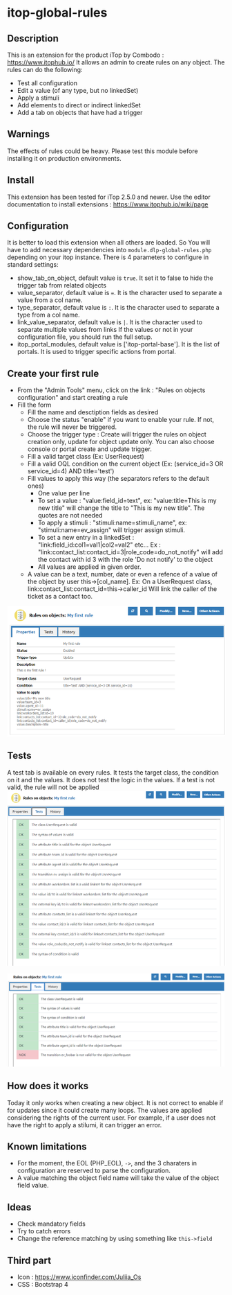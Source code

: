 # itop-global-rules

## Description
This is an extension for the product iTop by Combodo : https://www.itophub.io/
It allows an admin to create rules on any object.
The rules can do the following:
- Test all configuration
- Edit a value (of any type, but no linkedSet)
- Apply a stimuli
- Add elements to direct or indirect linkedSet
- Add a tab on objects that have had a trigger

## Warnings
The effects of rules could be heavy. Please test this module before installing it on production environments.

## Install
This extension has been tested for iTop 2.5.0 and newer.
Use the editor documentation to install extensions : https://www.itophub.io/wiki/page

## Configuration
It is better to load this extension when all others are loaded. So You will have to add necessary dependencies into `module.dlp-global-rules.php` depending on your itop instance.
There is 4 parameters to configure in standard settings:
* show_tab_on_object, default value is `true`. It set it to false to hide the trigger tab from related objects
* value_separator, default value is `=`. It is the character used to separate a value from a col name.
* type_separator, default value is `:`. It is the character used to separate a type from a col name.
* link_value_separator, default value is `|`. It is the character used to separate multiple values from links
If the values or not in your configuration file, you should run the full setup.
* itop_portal_modules, default value is ['itop-portal-base']. It is the list of portals. It is used to trigger specific actions from portal.

## Create your first rule
* From the "Admin Tools" menu, click on the link : "Rules on objects configuration" and start creating a rule
* Fill the form
    * Fill the name and desctiption fields as desired
    * Choose the status "enable" if you want to enable your rule. If not, the rule will never be triggered.
    * Choose the trigger type : Create will trigger the rules on object creation only, update for object update only. You can also choose console or portal create and update trigger.
    * Fill a valid target class (Ex: UserRequest)
    * Fill a valid OQL condition on the current object (Ex: (service_id=3 OR service_id=4) AND title='test')
    * Fill values to apply this way (the separators refers to the default ones)
        * One value per line
        * To set a value : "value:field_id=text", ex: "value:title=This is my new title" will change the title to "This is my new title". The quotes are not needed
        * To apply a stimuli : "stimuli:name=stimuli_name", ex: "stimuli:name=ev_assign" will trigger assign stimuli.
        * To set a new entry in a linkedSet : "link:field_id:col1=val1|col2=val2" etc... Ex : "link:contact_list:contact_id=3|role_code=do_not_notify" will add the contact with id 3 with the role 'Do not notify' to the object
        * All values are applied in given order.
    * A value can be a text, number, date or even a refence of a value of the object by user this->[col_name]. Ex: On a UserRequest class, link:contact_list:contact_id=this->caller_id Will link the caller of the ticket as a contact too.
        
![Create](readme/imgs/create.png?raw=true "Create")

## Tests
A test tab is available on every rules. It tests the target class, the condition on it and the values. It does not test the logic in the values.
If a test is not valid, the rule will not be applied
![Test OK](readme/imgs/test.png?raw=true "Test OK") 

![Test NOK](readme/imgs/test_nok.png?raw=true "Test NOK")

## How does it works
Today it only works when creating a new object. It is not correct to enable if for updates since it could create many loops.
The values are applied considering the rights of the current user. For example, if a user does not have the right to apply a stilumi, it can trigger an error.

## Known limitations
* For the moment, the EOL (PHP_EOL), `->`, and the 3 charaters in configuration are reserved to parse the configuration.
* A value matching the object field name will take the value of the object field value.

## Ideas
* Check mandatory fields
* Try to catch errors
* Change the reference matching by using something like `this->field`

## Third part
- Icon : https://www.iconfinder.com/Juliia_Os
- CSS : Bootstrap 4